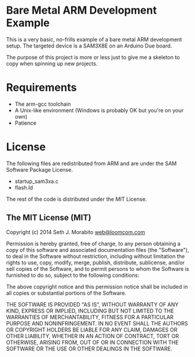 Bare Metal ARM Development Example
==================================

This is a very basic, no-frills example of a bare metal ARM
development setup. The targeted device is a SAM3X8E on an Arduino Due
board.

The purpose of this project is more or less just to give me a skeleton
to copy when spinning up new projects.

Requirements
============

  - The arm-gcc toolchain
  - A Unix-like environment (Windows is probably OK but you're on your
    own)
  - Patience

License
=======

The following files are redistributed from ARM and are under the SAM
Software Package License.

  - startup_sam3xa.c
  - flash.ld

The rest of the code is distributed under the MIT License.

The MIT License (MIT)
---------------------

Copyright (c) 2014 Seth J. Morabito <web@loomcom.com>

Permission is hereby granted, free of charge, to any person obtaining
a copy of this software and associated documentation files (the
"Software"), to deal in the Software without restriction, including
without limitation the rights to use, copy, modify, merge, publish,
distribute, sublicense, and/or sell copies of the Software, and to
permit persons to whom the Software is furnished to do so, subject to
the following conditions:

The above copyright notice and this permission notice shall be
included in all copies or substantial portions of the Software.

THE SOFTWARE IS PROVIDED "AS IS", WITHOUT WARRANTY OF ANY KIND,
EXPRESS OR IMPLIED, INCLUDING BUT NOT LIMITED TO THE WARRANTIES OF
MERCHANTABILITY, FITNESS FOR A PARTICULAR PURPOSE AND NONINFRINGEMENT.
IN NO EVENT SHALL THE AUTHORS OR COPYRIGHT HOLDERS BE LIABLE FOR ANY
CLAIM, DAMAGES OR OTHER LIABILITY, WHETHER IN AN ACTION OF CONTRACT,
TORT OR OTHERWISE, ARISING FROM, OUT OF OR IN CONNECTION WITH THE
SOFTWARE OR THE USE OR OTHER DEALINGS IN THE SOFTWARE.
